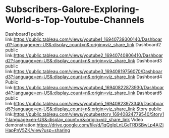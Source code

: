# Subscribers-Galore-Exploring-World-s-Top-Youtube-Channels
Dashboard1 public link:https://public.tableau.com/views/youtube1_16940739300140/Dashboard1?:language=en-US&:display_count=n&:origin=viz_share_link
Dashboard2 public link:https://public.tableau.com/views/youtube2_16940740806410/Dashboard2?:language=en-US&:display_count=n&:origin=viz_share_link
Dashboard3 public link:https://public.tableau.com/views/youtube3_16940819756070/Dashboard3?:language=en-US&:display_count=n&:origin=viz_share_link
Dashboard4 Public link:https://public.tableau.com/views/youtube4_16940822873930/Dashboard4?:language=en-US&:display_count=n&:origin=viz_share_link
Dashboard5 public link:https://public.tableau.com/views/youtube5_16940823973340/Dashboard5?:language=en-US&:display_count=n&:origin=viz_share_link
Story public link:https://public.tableau.com/views/youtubestory_16940824779540/Story1?:language=en-US&:display_count=n&:origin=viz_share_link
Video demonstration:https://drive.google.com/file/d/1qQgIpLnLGeTRDSBwLp4AIZjHapPnV5ZK/view?usp=sharing
